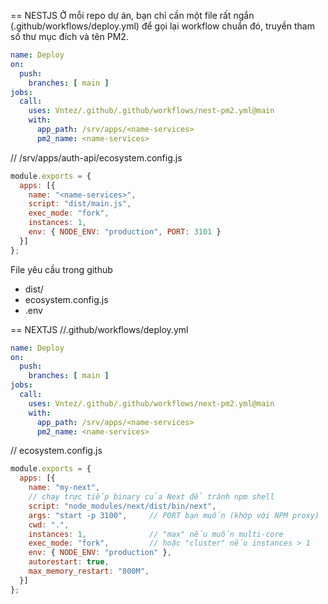 == NESTJS
Ở mỗi repo dự án, bạn chỉ cần một file rất ngắn (.github/workflows/deploy.yml) để gọi lại workflow chuẩn đó, truyền tham số thư mục đích và tên PM2.

```yml
name: Deploy
on:
  push:
    branches: [ main ]
jobs:
  call:
    uses: Vntez/.github/.github/workflows/nest-pm2.yml@main
    with:
      app_path: /srv/apps/<name-services>
      pm2_name: <name-services>
```

// /srv/apps/auth-api/ecosystem.config.js
```js
module.exports = {
  apps: [{
    name: "<name-services>",
    script: "dist/main.js",
    exec_mode: "fork",
    instances: 1,
    env: { NODE_ENV: "production", PORT: 3101 }
  }]
};
```

File yêu cầu trong github
- dist/
- ecosystem.config.js
- .env

== NEXTJS
//.github/workflows/deploy.yml
```yml
name: Deploy
on:
  push:
    branches: [ main ]
jobs:
  call:
    uses: Vntez/.github/.github/workflows/next-pm2.yml@main
    with:
      app_path: /srv/apps/<name-services>
      pm2_name: <name-services>
```

// ecosystem.config.js
```js
module.exports = {
  apps: [{
    name: "my-next",
    // chạy trực tiếp binary của Next để tránh npm shell
    script: "node_modules/next/dist/bin/next",
    args: "start -p 3100",     // PORT bạn muốn (khớp với NPM proxy)
    cwd: ".",
    instances: 1,              // "max" nếu muốn multi-core
    exec_mode: "fork",         // hoặc "cluster" nếu instances > 1
    env: { NODE_ENV: "production" },
    autorestart: true,
    max_memory_restart: "800M",
  }]
};
```